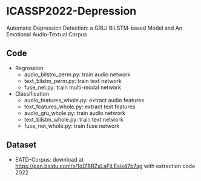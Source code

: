 # ICASSP2022-Depression
Automatic Depression Detection: a GRU/ BiLSTM-based Model and An Emotional Audio-Textual Corpus

## Code

- Regression
  - audio_bilstm_perm.py: train audio network 
  - text_bilstm_perm.py: train text network 
  - fuse_net.py: train multi-modal network
- Classification
  - audio_features_whole.py: extract audio features
  - text_features_whole.py: extract text features
  - audio_gru_whole.py: train audio network 
  - text_bilstm_whole.py: train text network
  - fuse_net_whole.py: train fuse network

## Dataset

- EATD-Corpus: download at https://pan.baidu.com/s/1dIZBRZxLaFjLEsis47b7ag with extraction code 2022
